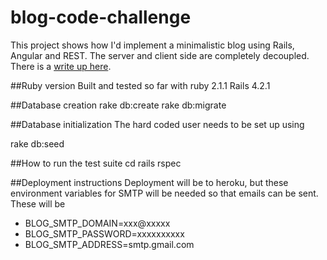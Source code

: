 # blog-code-challenge
This project shows how I'd implement a minimalistic blog using Rails, Angular and REST.  The server and client side are completely decoupled. There is a [write up here](http://blog.guyroberts.co.uk/?p=3230).

##Ruby version
Built and tested so far with ruby 2.1.1
Rails 4.2.1


##Database creation
rake db:create
rake db:migrate

##Database initialization
The hard coded user needs to be set up using

rake db:seed 

##How to run the test suite
cd rails
rspec


##Deployment instructions
Deployment will be to heroku,  but these environment variables for SMTP will be needed so that emails can be sent.  These will be 

* BLOG_SMTP_DOMAIN=xxx@xxxxx
* BLOG_SMTP_PASSWORD=xxxxxxxxxx
* BLOG_SMTP_ADDRESS=smtp.gmail.com
